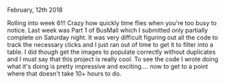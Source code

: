 February, 12th 2018

Rolling into week 6!!! Crazy how quickly time flies when you're too busy to notice.  Last week was Part 1 of BusMall which I submitted only partially complete on Saturday night.  It was very difficult figuring out all the code to track the necessary clicks and I just ran out of time to get it to filter into a table. I did though get the images to populate correctly without duplicates and I must say that this project is really cool.  To see the code I wrote doing what it's doing is pretty impressive and exciting.... now to get to a point where that doesn't take 10+ hours to do. 
